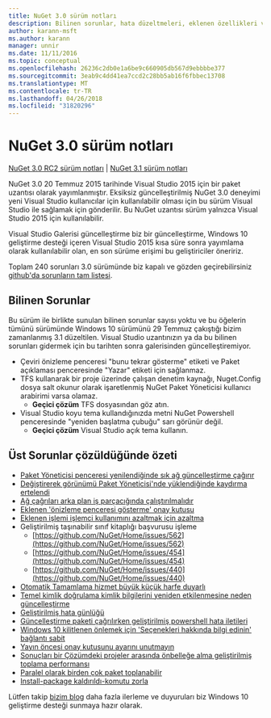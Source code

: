 ```yaml
---
title: NuGet 3.0 sürüm notları
description: Bilinen sorunlar, hata düzeltmeleri, eklenen özellikleri ve dcr NuGet 3.0.0 dahil etmek için sürüm notları.
author: karann-msft
ms.author: karann
manager: unnir
ms.date: 11/11/2016
ms.topic: conceptual
ms.openlocfilehash: 26236c2db0e1a6be9c660905db567d9ebbbbe377
ms.sourcegitcommit: 3eab9c4dd41ea7ccd2c28bb5ab16f6fbbec13708
ms.translationtype: MT
ms.contentlocale: tr-TR
ms.lasthandoff: 04/26/2018
ms.locfileid: "31820296"
---
```

# <a name="nuget-30-release-notes"></a>NuGet 3.0 sürüm notları

[NuGet 3.0 RC2 sürüm notları](../release-notes/nuget-3.0-RC2.md) | [NuGet 3.1 sürüm notları](../release-notes/nuget-3.1.md)

NuGet 3.0 20 Temmuz 2015 tarihinde Visual Studio 2015 için bir paket uzantısı olarak yayımlanmıştır. Eksiksiz güncelleştirilmiş NuGet 3.0 deneyimi yeni Visual Studio kullanıcılar için kullanılabilir olması için bu sürüm Visual Studio ile sağlamak için gönderilir. Bu NuGet uzantısı sürüm yalnızca Visual Studio 2015 için kullanılabilir.

Visual Studio Galerisi güncelleştirme biz bir güncelleştirme, Windows 10 geliştirme desteği içeren Visual Studio 2015 kısa süre sonra yayımlama olarak kullanılabilir olan, en son sürüme erişimi bu geliştiriciler öneririz.

Toplam 240 sorunları 3.0 sürümünde biz kapalı ve gözden geçirebilirsiniz [github'da sorunların tam listesi](https://github.com/NuGet/Home/issues?q=milestone%3A3.0.0-RTM+is%3Aclosed).

## <a name="known-issues"></a>Bilinen Sorunlar

Bu sürüm ile birlikte sunulan bilinen sorunlar sayısı yoktu ve bu öğelerin tümünü sürümünde Windows 10 sürümünü 29 Temmuz çakıştığı bizim zamanlanmış 3.1 düzeltilen.  Visual Studio uzantınızın ya da bu bilinen sorunları gidermek için bu tarihten sonra galerisinden güncelleştiremiyor.

*  Çeviri önizleme penceresi "bunu tekrar gösterme" etiketi ve Paket açıklaması penceresinde "Yazar" etiketi için sağlanmaz.
*  TFS kullanarak bir proje üzerinde çalışan denetim kaynağı, Nuget.Config dosya salt okunur olarak işaretlenmiş NuGet Paket Yöneticisi kullanıcı arabirimi varsa olamaz.
   * **Geçici çözüm** TFS dosyasından göz atın.
*  Visual Studio koyu tema kullandığınızda metni NuGet Powershell penceresinde "yeniden başlatma çubuğu" sarı görünür değil.
   * **Geçici çözüm** Visual Studio açık tema kullanın.


## <a name="summary-of-top-issues-resolved"></a>Üst Sorunlar çözüldüğünde özeti

* [Paket Yöneticisi penceresi yenilendiğinde sık ağ güncelleştirme çağırır](https://github.com/NuGet/Home/issues/515)
* [Değiştirerek görünümü Paket Yöneticisi'nde yüklendiğinde kaydırma ertelendi](https://github.com/NuGet/Home/issues/519)
* [Ağ çağrıları arka plan iş parçacığında çalıştırılmalıdır](https://github.com/NuGet/Home/issues/516)
* [Eklenen 'önizleme penceresi gösterme' onay kutusu](https://github.com/NuGet/Home/issues/566)
* [Eklenen işlemi işlemci kullanımını azaltmak için azaltma](https://github.com/NuGet/Home/issues/356)
* Geliştirilmiş taşınabilir sınıf kitaplığı başvurusu işleme
    * [https://github.com/NuGet/Home/issues/562](https://github.com/NuGet/Home/issues/562)
    * [https://github.com/NuGet/Home/issues/454](https://github.com/NuGet/Home/issues/454)
    * [https://github.com/NuGet/Home/issues/440](https://github.com/NuGet/Home/issues/440)
* [Otomatik Tamamlama hizmet büyük küçük harfe duyarlı](https://github.com/NuGet/Home/issues/198)
* [Temel kimlik doğrulama kimlik bilgilerini yeniden etkilenmesine neden güncelleştirme](https://github.com/NuGet/Home/issues/456)
* [Geliştirilmiş hata günlüğü](https://github.com/NuGet/Home/issues/407)
* [Güncelleştirme paketi çağrılırken geliştirilmiş powershell hata iletileri](https://github.com/NuGet/Home/issues/5)
* [Windows 10 kilitlenen önlemek için 'Seçenekleri hakkında bilgi edinin' bağlantı sabit](https://github.com/NuGet/Home/issues/822)
* [Yayın öncesi onay kutusunu ayarını unutmayın](https://github.com/NuGet/Home/issues/732)
* [Sonuçları bir Çözümdeki projeler arasında önbelleğe alma geliştirilmiş toplama performansı](https://github.com/NuGet/Home/issues/721)
* [Paralel olarak birden çok paket toplanabilir](https://github.com/NuGet/Home/issues/713)
* [Install-package kaldırıldı-komutu zorla](https://github.com/NuGet/Home/issues/697)

Lütfen takip [bizim blog](http://blog.nuget.org) daha fazla ilerleme ve duyuruları biz Windows 10 geliştirme desteği sunmaya hazır olarak.